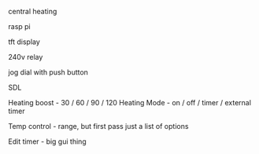 central heating

rasp pi

tft display

240v relay

jog dial with push button

SDL


Heating boost - 30 / 60 / 90 / 120
Heating Mode - on / off / timer / external timer

Temp control - range, but first pass just a list of options

Edit timer - big gui thing